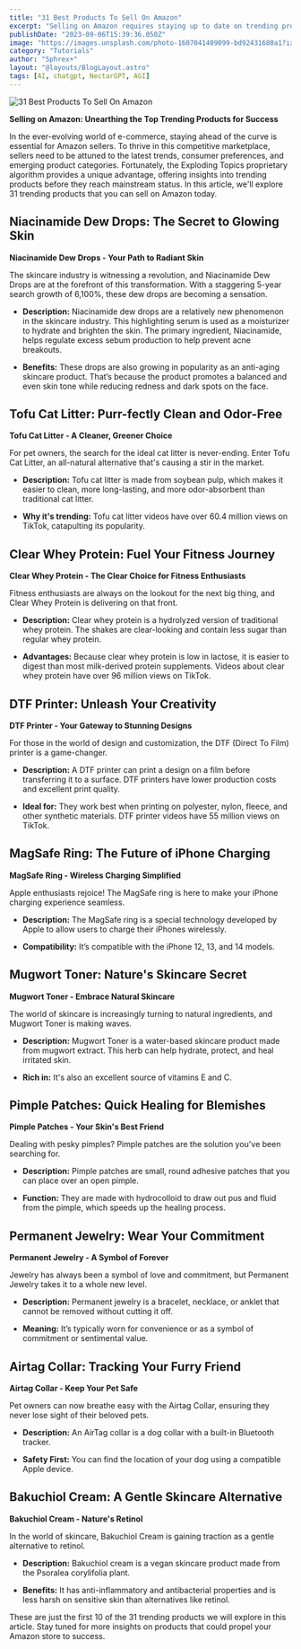 ```yaml
---
title: "31 Best Products To Sell On Amazon"
excerpt: "Selling on Amazon requires staying up to date on trending products, consumer preferences and categories"
publishDate: "2023-09-06T15:39:36.050Z"
image: "https://images.unsplash.com/photo-1607041409099-bd92431680a1?ixlib=rb-4.0.3&ixid=M3wxMjA3fDB8MHxwaG90by1wYWdlfHx8fGVufDB8fHx8fA%3D%3D&auto=format&fit=crop&w=1470&q=80"
category: "Tutorials"
author: "Sphrex+"
layout: "@layouts/BlogLayout.astro"
tags: [AI, chatgpt, NectarGPT, AGI]
---
```


<img src="https://images.unsplash.com/photo-1607041409099-bd92431680a1?ixlib=rb-4.0.3&ixid=M3wxMjA3fDB8MHxwaG90by1wYWdlfHx8fGVufDB8fHx8fA%3D%3D&auto=format&fit=crop&w=1470&q=80" alt="31 Best Products To Sell On Amazon" />

<p><strong>Selling on Amazon: Unearthing the Top Trending Products for Success</strong></p>
<p>In the ever-evolving world of e-commerce, staying ahead of the curve is essential for Amazon sellers. To thrive in this competitive marketplace, sellers need to be attuned to the latest trends, consumer preferences, and emerging product categories. Fortunately, the Exploding Topics proprietary algorithm provides a unique advantage, offering insights into trending products before they reach mainstream status. In this article, we&#39;ll explore 31 trending products that you can sell on Amazon today. </p>
<h2 id="niacinamide-dew-drops-the-secret-to-glowing-skin">Niacinamide Dew Drops: The Secret to Glowing Skin</h2>
<p><strong>Niacinamide Dew Drops - Your Path to Radiant Skin</strong></p>
<p>The skincare industry is witnessing a revolution, and Niacinamide Dew Drops are at the forefront of this transformation. With a staggering 5-year search growth of 6,100%, these dew drops are becoming a sensation. </p>
<ul>
<li><p><strong>Description:</strong> Niacinamide dew drops are a relatively new phenomenon in the skincare industry. This highlighting serum is used as a moisturizer to hydrate and brighten the skin. The primary ingredient, Niacinamide, helps regulate excess sebum production to help prevent acne breakouts.</p>
</li>
<li><p><strong>Benefits:</strong> These drops are also growing in popularity as an anti-aging skincare product. That’s because the product promotes a balanced and even skin tone while reducing redness and dark spots on the face.</p>
</li>
</ul>
<h2 id="tofu-cat-litter-purr-fectly-clean-and-odor-free">Tofu Cat Litter: Purr-fectly Clean and Odor-Free</h2>
<p><strong>Tofu Cat Litter - A Cleaner, Greener Choice</strong></p>
<p>For pet owners, the search for the ideal cat litter is never-ending. Enter Tofu Cat Litter, an all-natural alternative that&#39;s causing a stir in the market.</p>
<ul>
<li><p><strong>Description:</strong> Tofu cat litter is made from soybean pulp, which makes it easier to clean, more long-lasting, and more odor-absorbent than traditional cat litter.</p>
</li>
<li><p><strong>Why it&#39;s trending:</strong> Tofu cat litter videos have over 60.4 million views on TikTok, catapulting its popularity.</p>
</li>
</ul>
<h2 id="clear-whey-protein-fuel-your-fitness-journey">Clear Whey Protein: Fuel Your Fitness Journey</h2>
<p><strong>Clear Whey Protein - The Clear Choice for Fitness Enthusiasts</strong></p>
<p>Fitness enthusiasts are always on the lookout for the next big thing, and Clear Whey Protein is delivering on that front.</p>
<ul>
<li><p><strong>Description:</strong> Clear whey protein is a hydrolyzed version of traditional whey protein. The shakes are clear-looking and contain less sugar than regular whey protein.</p>
</li>
<li><p><strong>Advantages:</strong> Because clear whey protein is low in lactose, it is easier to digest than most milk-derived protein supplements. Videos about clear whey protein have over 96 million views on TikTok.</p>
</li>
</ul>
<h2 id="dtf-printer-unleash-your-creativity">DTF Printer: Unleash Your Creativity</h2>
<p><strong>DTF Printer - Your Gateway to Stunning Designs</strong></p>
<p>For those in the world of design and customization, the DTF (Direct To Film) printer is a game-changer.</p>
<ul>
<li><p><strong>Description:</strong> A DTF printer can print a design on a film before transferring it to a surface. DTF printers have lower production costs and excellent print quality.</p>
</li>
<li><p><strong>Ideal for:</strong> They work best when printing on polyester, nylon, fleece, and other synthetic materials. DTF printer videos have 55 million views on TikTok.</p>
</li>
</ul>
<h2 id="magsafe-ring-the-future-of-iphone-charging">MagSafe Ring: The Future of iPhone Charging</h2>
<p><strong>MagSafe Ring - Wireless Charging Simplified</strong></p>
<p>Apple enthusiasts rejoice! The MagSafe ring is here to make your iPhone charging experience seamless.</p>
<ul>
<li><p><strong>Description:</strong> The MagSafe ring is a special technology developed by Apple to allow users to charge their iPhones wirelessly.</p>
</li>
<li><p><strong>Compatibility:</strong> It’s compatible with the iPhone 12, 13, and 14 models.</p>
</li>
</ul>
<h2 id="mugwort-toner-nature-s-skincare-secret">Mugwort Toner: Nature&#39;s Skincare Secret</h2>
<p><strong>Mugwort Toner - Embrace Natural Skincare</strong></p>
<p>The world of skincare is increasingly turning to natural ingredients, and Mugwort Toner is making waves.</p>
<ul>
<li><p><strong>Description:</strong> Mugwort Toner is a water-based skincare product made from mugwort extract. This herb can help hydrate, protect, and heal irritated skin.</p>
</li>
<li><p><strong>Rich in:</strong> It&#39;s also an excellent source of vitamins E and C.</p>
</li>
</ul>
<h2 id="pimple-patches-quick-healing-for-blemishes">Pimple Patches: Quick Healing for Blemishes</h2>
<p><strong>Pimple Patches - Your Skin&#39;s Best Friend</strong></p>
<p>Dealing with pesky pimples? Pimple patches are the solution you&#39;ve been searching for.</p>
<ul>
<li><p><strong>Description:</strong> Pimple patches are small, round adhesive patches that you can place over an open pimple.</p>
</li>
<li><p><strong>Function:</strong> They are made with hydrocolloid to draw out pus and fluid from the pimple, which speeds up the healing process.</p>
</li>
</ul>
<h2 id="permanent-jewelry-wear-your-commitment">Permanent Jewelry: Wear Your Commitment</h2>
<p><strong>Permanent Jewelry - A Symbol of Forever</strong></p>
<p>Jewelry has always been a symbol of love and commitment, but Permanent Jewelry takes it to a whole new level.</p>
<ul>
<li><p><strong>Description:</strong> Permanent jewelry is a bracelet, necklace, or anklet that cannot be removed without cutting it off.</p>
</li>
<li><p><strong>Meaning:</strong> It’s typically worn for convenience or as a symbol of commitment or sentimental value.</p>
</li>
</ul>
<h2 id="airtag-collar-tracking-your-furry-friend">Airtag Collar: Tracking Your Furry Friend</h2>
<p><strong>Airtag Collar - Keep Your Pet Safe</strong></p>
<p>Pet owners can now breathe easy with the Airtag Collar, ensuring they never lose sight of their beloved pets.</p>
<ul>
<li><p><strong>Description:</strong> An AirTag collar is a dog collar with a built-in Bluetooth tracker.</p>
</li>
<li><p><strong>Safety First:</strong> You can find the location of your dog using a compatible Apple device.</p>
</li>
</ul>
<h2 id="bakuchiol-cream-a-gentle-skincare-alternative">Bakuchiol Cream: A Gentle Skincare Alternative</h2>
<p><strong>Bakuchiol Cream - Nature&#39;s Retinol</strong></p>
<p>In the world of skincare, Bakuchiol Cream is gaining traction as a gentle alternative to retinol.</p>
<ul>
<li><p><strong>Description:</strong> Bakuchiol cream is a vegan skincare product made from the Psoralea corylifolia plant.</p>
</li>
<li><p><strong>Benefits:</strong> It has anti-inflammatory and antibacterial properties and is less harsh on sensitive skin than alternatives like retinol.</p>
</li>
</ul>
<p>These are just the first 10 of the 31 trending products we will explore in this article. Stay tuned for more insights on products that could propel your Amazon store to success.</p>
